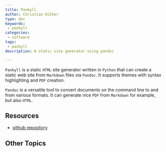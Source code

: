 ```yaml
---
title: Pankyll
author: Christian Külker
type: doc
keywords:
 - pankyll
categories:
 - software
tags:
 - pankyll
description: A static site generator using pandoc

---
```


`Pankyll` is a static `HTML` site generator written in `Python` that can create
a static web site from `Markdown` files via `Pandoc`. It supports themes with
syntax highlighting and `PDF` creation.

`Pandoc` is a versatile tool to convert documents on the command line to and
from various formats. It can generate nice `PDF` from `Markdown` for example,
but also `HTML`.

## Resources

* [github repository](https://github.com/ckuelker/pankyll)

## Other Topics


